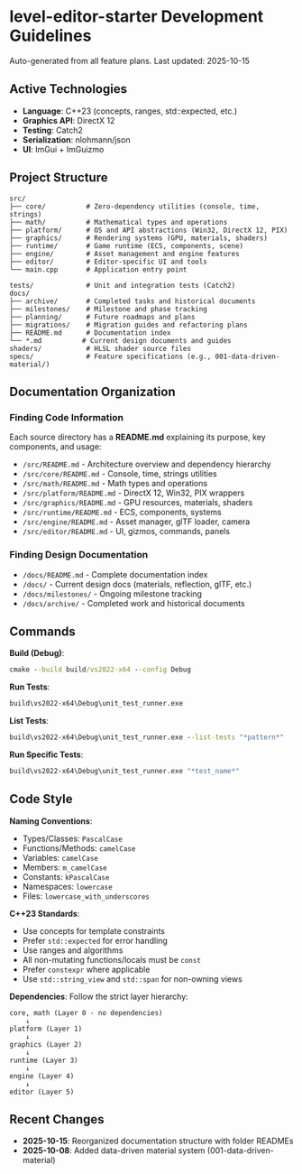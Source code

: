 ﻿# level-editor-starter Development Guidelines

Auto-generated from all feature plans. Last updated: 2025-10-15

## Active Technologies
- **Language**: C++23 (concepts, ranges, std::expected, etc.)
- **Graphics API**: DirectX 12
- **Testing**: Catch2
- **Serialization**: nlohmann/json
- **UI**: ImGui + ImGuizmo

## Project Structure

```
src/
├── core/          # Zero-dependency utilities (console, time, strings)
├── math/          # Mathematical types and operations
├── platform/      # OS and API abstractions (Win32, DirectX 12, PIX)
├── graphics/      # Rendering systems (GPU, materials, shaders)
├── runtime/       # Game runtime (ECS, components, scene)
├── engine/        # Asset management and engine features
├── editor/        # Editor-specific UI and tools
└── main.cpp       # Application entry point

tests/             # Unit and integration tests (Catch2)
docs/
├── archive/       # Completed tasks and historical documents
├── milestones/    # Milestone and phase tracking
├── planning/      # Future roadmaps and plans
├── migrations/    # Migration guides and refactoring plans
├── README.md      # Documentation index
└── *.md          # Current design documents and guides
shaders/           # HLSL shader source files
specs/             # Feature specifications (e.g., 001-data-driven-material/)
```

## Documentation Organization

### Finding Code Information
Each source directory has a **README.md** explaining its purpose, key components, and usage:
- `/src/README.md` - Architecture overview and dependency hierarchy
- `/src/core/README.md` - Console, time, strings utilities
- `/src/math/README.md` - Math types and operations
- `/src/platform/README.md` - DirectX 12, Win32, PIX wrappers
- `/src/graphics/README.md` - GPU resources, materials, shaders
- `/src/runtime/README.md` - ECS, components, systems
- `/src/engine/README.md` - Asset manager, glTF loader, camera
- `/src/editor/README.md` - UI, gizmos, commands, panels

### Finding Design Documentation
- `/docs/README.md` - Complete documentation index
- `/docs/` - Current design docs (materials, reflection, glTF, etc.)
- `/docs/milestones/` - Ongoing milestone tracking
- `/docs/archive/` - Completed work and historical documents

## Commands

**Build (Debug)**:
```cmd
cmake --build build/vs2022-x64 --config Debug
```

**Run Tests**:
```cmd
build\vs2022-x64\Debug\unit_test_runner.exe
```

**List Tests**:
```cmd
build\vs2022-x64\Debug\unit_test_runner.exe --list-tests "*pattern*"
```

**Run Specific Tests**:
```cmd
build\vs2022-x64\Debug\unit_test_runner.exe "*test_name*"
```

## Code Style

**Naming Conventions**:
- Types/Classes: `PascalCase`
- Functions/Methods: `camelCase`
- Variables: `camelCase`
- Members: `m_camelCase`
- Constants: `kPascalCase`
- Namespaces: `lowercase`
- Files: `lowercase_with_underscores`

**C++23 Standards**:
- Use concepts for template constraints
- Prefer `std::expected` for error handling
- Use ranges and algorithms
- All non-mutating functions/locals must be `const`
- Prefer `constexpr` where applicable
- Use `std::string_view` and `std::span` for non-owning views

**Dependencies**:
Follow the strict layer hierarchy:
```
core, math (Layer 0 - no dependencies)
    ↓
platform (Layer 1)
    ↓
graphics (Layer 2)
    ↓
runtime (Layer 3)
    ↓
engine (Layer 4)
    ↓
editor (Layer 5)
```

## Recent Changes
- **2025-10-15**: Reorganized documentation structure with folder READMEs
- **2025-10-08**: Added data-driven material system (001-data-driven-material)

<!-- MANUAL ADDITIONS START -->
<!-- MANUAL ADDITIONS END -->